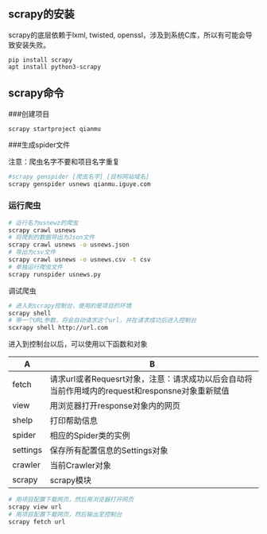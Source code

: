 ## scrapy的安装

scrapy的底层依赖于lxml, twisted, openssl，涉及到系统C库，所以有可能会导致安装失败。

````
pip install scrapy
apt install python3-scrapy
````

## scrapy命令

###创建项目

```
scrapy startproject qianmu
```

###生成spider文件

注意：爬虫名字不要和项目名字重复

```bash
#scrapy genspider [爬虫名字] [目标网站域名]
scrapy genspider usnews qianmu.iguye.com
```

### 运行爬虫

```bash
# 运行名为usnewz的爬虫
scrapy crawl usnews
# 将爬到的数据导出为Json文件
scrapy crawl usnews -o usnews.json
# 导出为csv文件
scrapy crawl usnews -o usnews.csv -t csv
# 单独运行爬虫文件
scrapy runspider usnews.py
```

调试爬虫

```bash
# 进入到scrapy控制台，使用的是项目的环境
scrapy shell
# 带一个URL参数，将会自动请求这个url，并在请求成功后进入控制台
scxrapy shell http://url.com

```

进入到控制台以后，可以使用以下函数和对象

| A        | B                                                            |
| -------- | ------------------------------------------------------------ |
| fetch    | 请求url或者Requesrt对象，注意：请求成功以后会自动将当前作用域内的request和responsne对象重新赋值 |
| view     | 用浏览器打开response对象内的网页                             |
| shelp    | 打印帮助信息                                                 |
| spider   | 相应的Spider类的实例                                         |
| settings | 保存所有配置信息的Settings对象                               |
| crawler  | 当前Crawler对象                                              |
| scrapy   | scrapy模块                                                   |



```bash
# 用项目配置下载网页，然后用浏览器打开网页
scrapy view url
# 用项目配置下载网页，然后输出至控制台
scrapy fetch url
```






